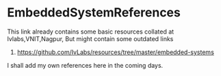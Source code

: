 # EmbeddedSystemReferences

This link already contains some basic resources collated at Ivlabs,VNIT,Nagpur, But might contain some outdated links

1. https://github.com/IvLabs/resources/tree/master/embedded-systems

I shall add my own references here in the coming days.